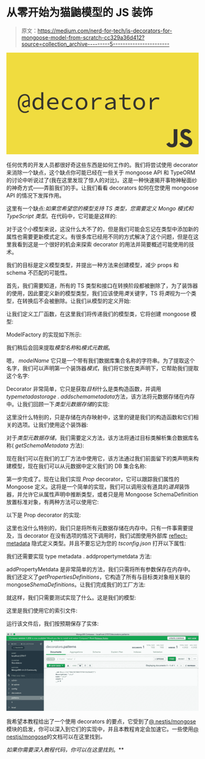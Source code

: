 # 从零开始为猫鼬模型的 JS 装饰

> 原文：<https://medium.com/nerd-for-tech/js-decorators-for-mongoose-model-from-scratch-cc329a36d412?source=collection_archive---------5----------------------->

![](img/dae39c7be37adb2c7c5b073fe865b8ca.png)

任何优秀的开发人员都很好奇这些东西是如何工作的。我们将尝试使用 decorator 来消除一个缺点，这个缺点你可能已经在一些关于 mongoose API 和 TypeORM 的讨论中听说过了(我在这里发现了惊人的对比)。这是一种快速揭开事物神秘面纱的神奇方式——弄脏我们的手。让我们看看 decorators 如何在您使用 mongoose API 的情况下发挥作用。

这里有一个缺点:*如果您希望您的模型支持 TS 类型，您需要定义 Mongo 模式和 TypeScript 类型*。在代码中，它可能是这样的:

对于这个小模型来说，这没什么大不了的，但是我们可能会忘记在类型中添加新的属性也需要更新模式定义。有很多库已经用不同的方式解决了这个问题，但是在这里我看到这是一个很好的机会来探索 decorator 的用法并简要概述可能使用的技术。

我们的目标是定义模型类型，并提出一种方法来创建模型，减少 props 和 schema 不匹配的可能性。

首先，我们需要知道，所有的 TS 类型和接口在转换阶段都被删除了，为了装饰器的使用，因此要定义新的模型类型，我们应该使用*类*关键字，TS 将*类*视为一个类型，在转换后不会被删除。让我们从模型的定义开始:

让我们定义工厂函数，在这里我们将传递我们的模型类，它将创建 mongoose 模型:

ModelFactory 的实现如下所示:

我们稍后会回来提取*模型名称*和*模式元数据*。

嗯， *modelName* 它只是一个带有我们数据库集合名称的字符串。为了提取这个名字，我们可以声明第一个装饰器*模式*，我们将它放在类声明下，它帮助我们提取这个名字:

Decorator 非常简单，它只是获取*目标*什么是类构造函数，并调用*typemetadastorage . addschemametadata*方法，该方法将元数据存储在内存中。让我们回顾一下*类型元数据存储*的实现:

这里没什么特别的，只是存储在内存映射中，这里的键是我们的构造函数和它们相关的选项。让我们使用这个装饰器:

对于*类型元数据存储*，我们需要定义方法，该方法将通过目标类解析集合数据库名称( *getSchemaMetadata* 方法):

现在我们可以在我们的工厂方法中使用它，该方法通过我们前面留下的类声明来构建模型，现在我们可以从元数据中定义我们的 DB 集合名称:

第一步完成了。现在让我们实现 *Prop* decorator，它可以跟踪我们属性的 Mongoose 定义。这将是一个简单的实现，我们可以调用没有道具的*道具*装饰器，并允许它从属性声明中推断类型，或者只是用 Mongoose SchemaDefinition 放置标准对象，有两种方法可以使用它:

以下是 Prop decorator 的实现:

这里也没什么特别的，我们只是将所有元数据存储在内存中。只有一件事需要提及，当 decorator 在没有选项的情况下调用时，我们试图使用外部库 [reflect-metadata](https://www.npmjs.com/package/reflect-metadata) 隐式定义类型。并且不要忘记为您的 *tsconfig.json* 打开以下属性:

我们还需要实现 type metadata . addpropertymetdata 方法:

addPropertyMetdata 是非常简单的方法，我们只需将所有参数保存在内存中。我们还定义了*getPropertiesDefinitions*，它构造了所有与目标类对象相关联的 mongose*ShemaDefinitions*。让我们完成我们的工厂方法:

就这样，我们只需要测试实现了什么。这是我们的模型:

这里是我们使用它的索引文件:

运行该文件后，我们按预期保存了实体:

![](img/649b501801a37104318cd42b7c56776b.png)

我希望本教程给出了一个使用 decorators 的要点，它受到了[@ nestjs/mongose](https://www.npmjs.com/package/@nestjs/mongoose)模块的启发，你可以深入到它们的实现中，并且本教程肯定会加速它。一些使用[@ nestjs/mongose](https://www.npmjs.com/package/@nestjs/mongoose)的文档可以在这里找到[](https://docs.nestjs.com/techniques/mongodb)*。*

*如果你需要深入教程代码，你可以在这里找到[](https://github.com/vladimirtopolev/decorators-mongoose)*。**